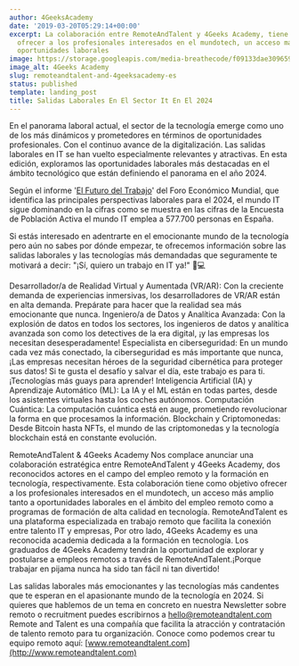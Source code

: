 ```yaml
---
author: 4GeeksAcademy
date: '2019-03-20T05:29:14+00:00'
excerpt: La colaboración entre RemoteAndTalent y 4Geeks Academy, tiene como objetivo
  ofrecer a los profesionales interesados en el mundotech, un acceso más amplio a
  oportunidades laborales
image: https://storage.googleapis.com/media-breathecode/f09133dae309659c7a8b34670411793ab702385a95fb34d648be05bf7428ef83
image_alt: 4Geeks Academy
slug: remoteandtalent-and-4geeksacademy-es
status: published
template: landing_post
title: Salidas Laborales En El Sector It En El 2024
---
```

En el panorama laboral actual, el sector de la tecnología emerge como uno de los más dinámicos y prometedores en términos de oportunidades profesionales. Con el continuo avance de la digitalización. Las salidas laborales en IT se han vuelto especialmente relevantes y atractivas.
En esta edición, exploramos las oportunidades laborales más destacadas en el ámbito tecnológico que están definiendo el panorama en el año 2024. 


Según el informe '[El Futuro del Trabajo](https://es.weforum.org/publications/the-future-of-jobs-report-2023/)' del Foro Económico Mundial, que identifica las principales perspectivas laborales para el 2024, el mundo IT sigue dominando en la cifras como se muestra en las cifras de la Encuesta de Población Activa el mundo IT emplea  a 577.700 personas en España.

Si estás interesado en adentrarte en el emocionante mundo de la tecnología pero aún no sabes por dónde empezar, te ofrecemos información sobre las salidas laborales y las tecnologías más demandadas que seguramente te motivará a decir: "¡Sí, quiero un trabajo en IT ya!" 💼💻 

Desarrollador/a de Realidad Virtual y Aumentada (VR/AR):  Con la creciente demanda de experiencias inmersivas, los desarrolladores de VR/AR están en alta demanda. Prepárate para hacer que la realidad sea más emocionante que nunca.
Ingeniero/a de Datos y Analítica Avanzada: Con la explosión de datos en todos los sectores, los ingenieros de datos y analítica avanzada son como los detectives de la era digital, ¡y las empresas los necesitan desesperadamente!
Especialista en ciberseguridad: En un mundo cada vez más conectado, la ciberseguridad es más importante que nunca, ¡Las empresas necesitan héroes de la seguridad cibernética para proteger sus datos! Si te gusta el desafío y salvar el día, este trabajo es para ti.
¡Tecnologías más guays para aprender!
Inteligencia Artificial (IA) y Aprendizaje Automático (ML): La IA y el ML están en todas partes, desde los asistentes virtuales hasta los coches autónomos. 
Computación Cuántica:  La computación cuántica está en auge, prometiendo revolucionar la forma en que procesamos la información. 
Blockchain y Criptomonedas: Desde Bitcoin hasta NFTs, el mundo de las criptomonedas y la tecnología blockchain está en constante evolución. 


RemoteAndTalent & 4Geeks Academy
Nos complace anunciar una colaboración estratégica entre RemoteAndTalent y 4Geeks Academy, dos reconocidos actores en el campo del empleo remoto y la formación en tecnología, respectivamente.
Esta colaboración tiene como objetivo ofrecer a los profesionales interesados en el mundotech, un acceso más amplio tanto a oportunidades laborales en el ámbito del empleo remoto como a programas de formación de alta calidad en tecnología. RemoteAndTalent es una plataforma especializada en trabajo remoto que facilita la conexión entre talento IT y empresas, Por otro lado, 4Geeks Academy es una reconocida academia dedicada a la formación en tecnología.
Los graduados de 4Geeks Academy tendrán la oportunidad de explorar y postularse a empleos remotos a través de RemoteAndTalent.¡Porque trabajar en pijama nunca ha sido tan fácil ni tan divertido!

Las salidas laborales más emocionantes y las tecnologías más candentes que te esperan en el apasionante mundo de la tecnología en 2024. Si quieres que hablemos de un tema en concreto en nuestra Newsletter sobre remoto o recruitment puedes escribirnos a [hello@remoteandtalent.com](hello@remoteandtalent.com)
Remote and Talent es una compañía que facilita  la atracción y contratación de talento remoto para tu organización. Conoce como podemos crear tu equipo remoto aquí: [www.remoteandtalent.com](http://www.remoteandtalent.com)
